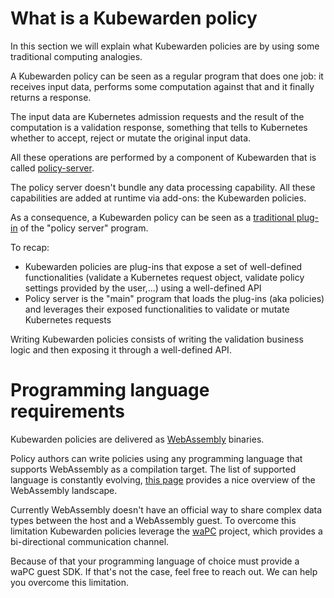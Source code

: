# What is a Kubewarden policy

In this section we will explain what Kubewarden policies are by using some traditional computing
analogies.

A Kubewarden policy can be seen as a regular program that does one job: it receives
input data, performs some computation against that and it finally returns a response.

The input data are Kubernetes admission requests and the result of the computation
is a validation response, something that tells to Kubernetes whether to accept, reject or
mutate the original input data.

All these operations are performed by a component of Kubewarden that is called
[policy-server](https://github.com/kubewarden/policy-server).

The policy server doesn't bundle any data processing capability. All these capabilities are
added at runtime via add-ons: the Kubewarden policies.

As a consequence, a Kubewarden policy can be seen as a [traditional plug-in](https://en.wikipedia.org/wiki/Plug-in_%28computing%29)
of the "policy server" program.

To recap:

  * Kubewarden policies are plug-ins that expose a set of well-defined
    functionalities (validate a Kubernetes request object, validate policy settings
    provided by the user,...) using a well-defined API
  * Policy server is the "main" program that loads the plug-ins
    (aka policies) and leverages their exposed functionalities to validate or mutate
    Kubernetes requests

Writing Kubewarden policies consists of writing the validation business logic
and then exposing it through a well-defined API.

# Programming language requirements

Kubewarden policies are delivered as [WebAssembly](https://webassembly.org/)
binaries.

Policy authors can write policies using any programming language that supports
WebAssembly as a compilation target. The list of supported language is constantly
evolving, [this page](https://github.com/appcypher/awesome-wasm-langs)
provides a nice overview of the WebAssembly landscape.

Currently WebAssembly doesn't have an official way to share complex data types
between the host and a WebAssembly guest. To overcome this limitation
Kubewarden policies leverage the [waPC](https://github.com/wapc) project, which
provides a bi-directional communication channel.

Because of that your programming language of choice must provide a waPC guest SDK.
If that's not the case, feel free to reach out. We can help you overcome this
limitation.
